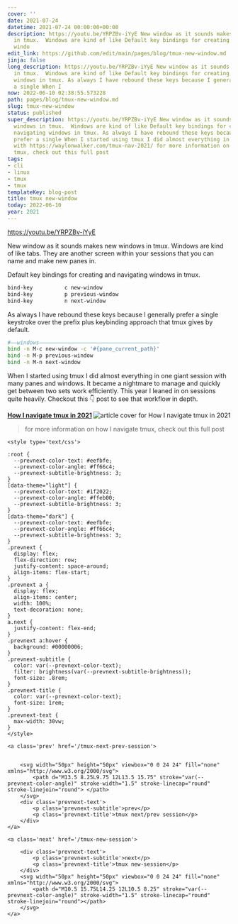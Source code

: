 ```yaml
---
cover: ''
date: 2021-07-24
datetime: 2021-07-24 00:00:00+00:00
description: https://youtu.be/YRPZBv-iYyE New window as it sounds makes new windows
  in tmux.  Windows are kind of like Default key bindings for creating and navigating
  windo
edit_link: https://github.com/edit/main/pages/blog/tmux-new-window.md
jinja: false
long_description: https://youtu.be/YRPZBv-iYyE New window as it sounds makes new windows
  in tmux.  Windows are kind of like Default key bindings for creating and navigating
  windows in tmux. As always I have rebound these keys because I generally prefer
  a single When I
now: 2022-06-10 02:38:55.573228
path: pages/blog/tmux-new-window.md
slug: tmux-new-window
status: published
super_description: https://youtu.be/YRPZBv-iYyE New window as it sounds makes new
  windows in tmux.  Windows are kind of like Default key bindings for creating and
  navigating windows in tmux. As always I have rebound these keys because I generally
  prefer a single When I started using tmux I did almost everything in one giant session
  with https://waylonwalker.com/tmux-nav-2021/ for more information on how I navigate
  tmux, check out this full post
tags:
- cli
- linux
- tmux
- tmux
templateKey: blog-post
title: tmux new-window
today: 2022-06-10
year: 2021
---
```


https://youtu.be/YRPZBv-iYyE

New window as it sounds makes new windows in tmux.  Windows are kind of like
tabs.  They are another screen within your sessions that you can name and make
new panes in.



Default key bindings for creating and navigating windows in tmux.

``` bash
bind-key          c new-window
bind-key          p previous-window
bind-key          n next-window
```

As always I have rebound these keys because I generally prefer a single
keystroke over the prefix plus keybinding approach that tmux gives by default.

``` bash
#――windows――――――――――――――――――――――――――――――――――――――
bind -n M-c new-window -c '#{pane_current_path}'
bind -n M-p previous-window
bind -n M-n next-window
```

When I started using tmux I did almost everything in one giant session with
many panes and windows.  It became a nightmare to manage and quickly get
between two sets work efficiently.  This year I leaned in on sessions quite
heavily.  Checkout this 👇 post to see that workflow in depth.


  <div class="onelinelink-wrapper">
      <a class="onelinelink" href="https://waylonwalker.com/tmux-nav-2021/">
          <img style="float: right;" align='right' src="https://images.waylonwalker.com/tmux-nav-2021-og_250x140.png" alt="article cover for 
 How I navigate tmux in 2021
"/>
          <p><strong>
 How I navigate tmux in 2021
</strong></p>
      </a>
  </div>


> for more information on how I navigate tmux, check out this full post
<div class='prevnext'>

    <style type='text/css'>

    :root {
      --prevnext-color-text: #eefbfe;
      --prevnext-color-angle: #ff66c4;
      --prevnext-subtitle-brightness: 3;
    }
    [data-theme="light"] {
      --prevnext-color-text: #1f2022;
      --prevnext-color-angle: #ffeb00;
      --prevnext-subtitle-brightness: 3;
    }
    [data-theme="dark"] {
      --prevnext-color-text: #eefbfe;
      --prevnext-color-angle: #ff66c4;
      --prevnext-subtitle-brightness: 3;
    }
    .prevnext {
      display: flex;
      flex-direction: row;
      justify-content: space-around;
      align-items: flex-start;
    }
    .prevnext a {
      display: flex;
      align-items: center;
      width: 100%;
      text-decoration: none;
    }
    a.next {
      justify-content: flex-end;
    }
    .prevnext a:hover {
      background: #00000006;
    }
    .prevnext-subtitle {
      color: var(--prevnext-color-text);
      filter: brightness(var(--prevnext-subtitle-brightness));
      font-size: .8rem;
    }
    .prevnext-title {
      color: var(--prevnext-color-text);
      font-size: 1rem;
    }
    .prevnext-text {
      max-width: 30vw;
    }
    </style>
    
    <a class='prev' href='/tmux-next-prev-session'>
    

        <svg width="50px" height="50px" viewbox="0 0 24 24" fill="none" xmlns="http://www.w3.org/2000/svg">
            <path d="M13.5 8.25L9.75 12L13.5 15.75" stroke="var(--prevnext-color-angle)" stroke-width="1.5" stroke-linecap="round" stroke-linejoin="round"> </path>
        </svg>
        <div class='prevnext-text'>
            <p class='prevnext-subtitle'>prev</p>
            <p class='prevnext-title'>tmux next/prev session</p>
        </div>
    </a>
    
    <a class='next' href='/tmux-new-session'>
    
        <div class='prevnext-text'>
            <p class='prevnext-subtitle'>next</p>
            <p class='prevnext-title'>tmux new-session</p>
        </div>
        <svg width="50px" height="50px" viewbox="0 0 24 24" fill="none" xmlns="http://www.w3.org/2000/svg">
            <path d="M10.5 15.75L14.25 12L10.5 8.25" stroke="var(--prevnext-color-angle)" stroke-width="1.5" stroke-linecap="round" stroke-linejoin="round"></path>
        </svg>
    </a>
  </div>